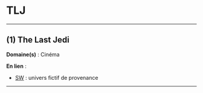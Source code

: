 # TLJ

--------------------

## (1) The Last Jedi

**Domaine(s)** : Cinéma

**En lien** :

+ [SW](../S/sw.md) : univers fictif de provenance

--------------------
